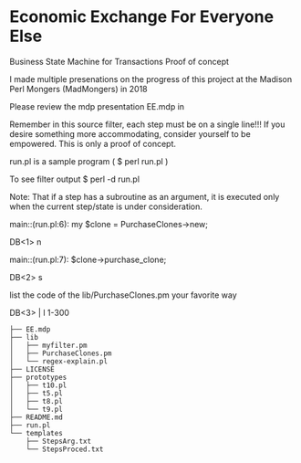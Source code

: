 # Economic Exchange For Everyone Else

Business State Machine for Transactions
Proof of concept

I made multiple presenations on the progress of this project
at the Madison Perl Mongers (MadMongers) in 2018

Please review the mdp presentation EE.mdp in

Remember in this source filter, each step must be on a single line!!!
If you desire something more accommodating, consider yourself to be
empowered. This is only a proof of concept.

run.pl is a sample program ( $ perl run.pl )

To see filter output
$ perl -d run.pl

Note: That if a step has a subroutine as an argument, it is executed only when 
      the current step/state is under consideration.


main::(run.pl:6):	my $clone = PurchaseClones->new;

  DB<1> n
  
main::(run.pl:7):	$clone->purchase_clone;

DB<2> s

list the code of the lib/PurchaseClones.pm your favorite way

DB<3> | l 1-300


    ├── EE.mdp
    ├── lib
    │   ├── myfilter.pm
    │   ├── PurchaseClones.pm
    │   └── regex-explain.pl
    ├── LICENSE
    ├── prototypes
    │   ├── t10.pl
    │   ├── t5.pl
    │   ├── t8.pl
    │   └── t9.pl
    ├── README.md
    ├── run.pl
    └── templates
        ├── StepsArg.txt
        └── StepsProced.txt

